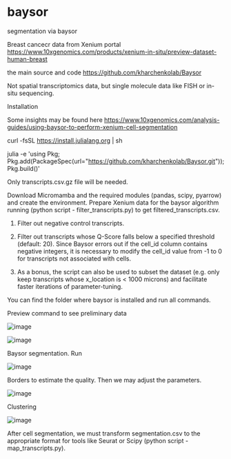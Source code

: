 # baysor
segmentation via baysor

Breast cancecr data from Xenium portal
https://www.10xgenomics.com/products/xenium-in-situ/preview-dataset-human-breast

the main source and code
https://github.com/kharchenkolab/Baysor

Not spatial transcriptomics data, but single molecule data like FISH or in-situ sequencing.

Installation

Some insights may be found here
https://www.10xgenomics.com/analysis-guides/using-baysor-to-perform-xenium-cell-segmentation

curl -fsSL https://install.julialang.org | sh

julia -e 'using Pkg; Pkg.add(PackageSpec(url="https://github.com/kharchenkolab/Baysor.git")); Pkg.build()'

Only transcripts.csv.gz file will be needed.

Download Micromamba and the required modules (pandas, scipy, pyarrow) and create the environment.
Prepare Xenium data for the baysor algorithm running (python script - filter_transcripts.py) to get filtered_transcripts.csv.

1. Filter out negative control transcripts.
   
2. Filter out transcripts whose Q-Score falls below a specified threshold (default: 20).
Since Baysor errors out if the cell_id column contains negative integers, it is necessary to modify the cell_id value from -1 to 0 for transcripts not associated with cells.

3. As a bonus, the script can also be used to subset the dataset (e.g. only keep transcripts whose x_location is < 1000 microns) and facilitate faster iterations of parameter-tuning.

You can find the folder where baysor is installed and run all commands.

Preview command to see preliminary data

![image](https://github.com/Elena983/baysor/assets/68946912/b49d177b-4fc3-46e6-9371-cd30afa46756)

![image](https://github.com/Elena983/baysor/assets/68946912/2883b4cd-3c2b-42c7-932a-afe46421c121)

Baysor segmentation. Run

![image](https://github.com/Elena983/baysor/assets/68946912/38955390-2944-4448-9cea-90b4dd86f6a1)

Borders to estimate the quality. Then we may adjust the parameters.

![image](https://github.com/Elena983/baysor/assets/68946912/3377553c-3030-4be1-bc12-409aa512a022)

Clustering

![image](https://github.com/Elena983/baysor/assets/68946912/005ab003-7dd0-437a-9193-b99eb5143767)

After cell segmentation, we must transform segmentation.csv to the appropriate format for tools like Seurat or Scipy (python script - map_transcripts.py).








